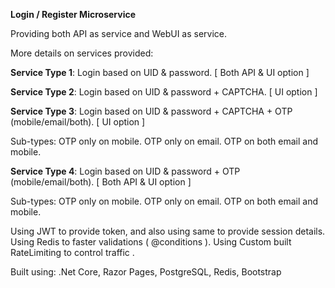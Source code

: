 **Login / Register Microservice**

Providing both API as service and WebUI as service.

More details on services provided:

**Service Type 1**: Login based on UID & password. [ Both API & UI option ]

**Service Type 2**: Login based on UID & password + CAPTCHA. [ UI option ] 

**Service Type 3**: Login based on UID & password + CAPTCHA + OTP (mobile/email/both). [ UI option ]
  
  Sub-types:
    OTP only on mobile.
    OTP only on email.
    OTP on both email and mobile.

**Service Type 4**: Login based on UID & password + OTP (mobile/email/both). [ Both API & UI option ]
  
  Sub-types:
    OTP only on mobile.
    OTP only on email.
    OTP on both email and mobile.

Using JWT to provide token, and also using same to provide session details.
Using Redis to faster validations ( @conditions ). 
Using Custom built RateLimiting to control traffic .

Built using: .Net Core, Razor Pages, PostgreSQL, Redis, Bootstrap
